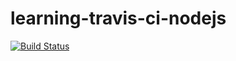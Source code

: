 # learning-travis-ci-nodejs
[![Build Status](https://travis-ci.com/matesio/learning-travis-ci-nodejs.svg?branch=master!:https://travis-ci.com/matesio/learning-travis-ci-nodejs)](https://travis-ci.com/matesio/learning-travis-ci-nodejs)
